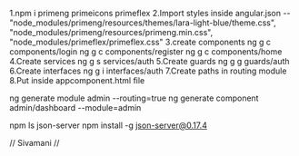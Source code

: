 1.npm i primeng primeicons primeflex
2.Import styles inside angular.json
-- "node_modules/primeng/resources/themes/lara-light-blue/theme.css",
"node_modules/primeng/resources/primeng.min.css",
"node_modules/primeflex/primeflex.css"
3.create components
ng g c components/login
ng g c components/register
ng g c components/home
4.Create services
ng g s services/auth
5.Create guards
ng g g guards/auth
6.Create interfaces
ng g i interfaces/auth
7.Create paths in routing module
8.Put <router-outlet> inside appcomponent.html file

ng generate module admin --routing=true
ng generate component admin/dashboard --module=admin

npm ls json-server
npm install -g json-server@0.17.4

// Sivamani //

